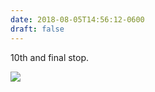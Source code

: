 ```yaml
---
date: 2018-08-05T14:56:12-0600
draft: false
---
```


10th and final stop.

![](/images/2018/fdfc01af6a.jpg)

